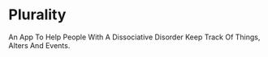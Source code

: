 # Plurality
An App To Help People With A Dissociative Disorder Keep Track Of Things, Alters And Events. 
